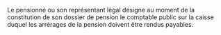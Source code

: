 Le pensionné ou son représentant légal désigne au moment de la constitution de son dossier de pension le comptable public sur la caisse duquel les arrérages de la pension doivent être rendus payables.